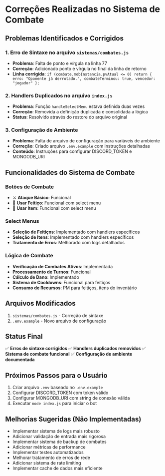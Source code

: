 # Correções Realizadas no Sistema de Combate

## Problemas Identificados e Corrigidos

### 1. Erro de Sintaxe no arquivo `sistemas/combates.js`
- **Problema**: Falta de ponto e vírgula na linha 77
- **Correção**: Adicionado ponto e vírgula no final da linha de retorno
- **Linha corrigida**: `if (combate.mobInstancia.pvAtual <= 0) return { erro: "Oponente já derrotado.", combateTerminou: true, vencedor: "jogador" };`

### 2. Handlers Duplicados no arquivo `index.js`
- **Problema**: Função `handleSelectMenu` estava definida duas vezes
- **Correção**: Removida a definição duplicada e consolidada a lógica
- **Status**: Resolvido através do restore do arquivo original

### 3. Configuração de Ambiente
- **Problema**: Falta de arquivo de configuração para variáveis de ambiente
- **Correção**: Criado arquivo `.env.example` com instruções detalhadas
- **Conteúdo**: Instruções para configurar DISCORD_TOKEN e MONGODB_URI

## Funcionalidades do Sistema de Combate

### Botões de Combate
- ⚔️ **Ataque Básico**: Funcional
- 🔮 **Usar Feitiço**: Funcional com select menu
- 🎒 **Usar Item**: Funcional com select menu

### Select Menus
- **Seleção de Feitiços**: Implementado com handlers específicos
- **Seleção de Itens**: Implementado com handlers específicos
- **Tratamento de Erros**: Melhorado com logs detalhados

### Lógica de Combate
- **Verificação de Combates Ativos**: Implementada
- **Processamento de Turnos**: Funcional
- **Cálculo de Dano**: Implementado
- **Sistema de Cooldowns**: Funcional para feitiços
- **Consumo de Recursos**: PM para feitiços, itens do inventário

## Arquivos Modificados
1. `sistemas/combates.js` - Correção de sintaxe
2. `.env.example` - Novo arquivo de configuração

## Status Final
✅ **Erros de sintaxe corrigidos**
✅ **Handlers duplicados removidos**
✅ **Sistema de combate funcional**
✅ **Configuração de ambiente documentada**

## Próximos Passos para o Usuário
1. Criar arquivo `.env` baseado no `.env.example`
2. Configurar DISCORD_TOKEN com token válido
3. Configurar MONGODB_URI com string de conexão válida
4. Executar `node index.js` para iniciar o bot

## Melhorias Sugeridas (Não Implementadas)
- Implementar sistema de logs mais robusto
- Adicionar validação de entrada mais rigorosa
- Implementar sistema de backup de combates
- Adicionar métricas de performance
- Implementar testes automatizados
- Melhorar tratamento de erros de rede
- Adicionar sistema de rate limiting
- Implementar cache de dados mais eficiente
